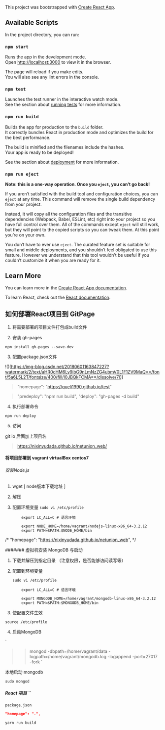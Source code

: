 This project was bootstrapped with [Create React App](https://github.com/facebook/create-react-app).

## Available Scripts

In the project directory, you can run:

### `npm start`

Runs the app in the development mode.<br>
Open [http://localhost:3000](http://localhost:3000) to view it in the browser.

The page will reload if you make edits.<br>
You will also see any lint errors in the console.

### `npm test`

Launches the test runner in the interactive watch mode.<br>
See the section about [running tests](https://facebook.github.io/create-react-app/docs/running-tests) for more information.

### `npm run build`

Builds the app for production to the `build` folder.<br>
It correctly bundles React in production mode and optimizes the build for the best performance.

The build is minified and the filenames include the hashes.<br>
Your app is ready to be deployed!

See the section about [deployment](https://facebook.github.io/create-react-app/docs/deployment) for more information.

### `npm run eject`

**Note: this is a one-way operation. Once you `eject`, you can’t go back!**

If you aren’t satisfied with the build tool and configuration choices, you can `eject` at any time. This command will remove the single build dependency from your project.

Instead, it will copy all the configuration files and the transitive dependencies (Webpack, Babel, ESLint, etc) right into your project so you have full control over them. All of the commands except `eject` will still work, but they will point to the copied scripts so you can tweak them. At this point you’re on your own.

You don’t have to ever use `eject`. The curated feature set is suitable for small and middle deployments, and you shouldn’t feel obligated to use this feature. However we understand that this tool wouldn’t be useful if you couldn’t customize it when you are ready for it.

## Learn More

You can learn more in the [Create React App documentation](https://facebook.github.io/create-react-app/docs/getting-started).

To learn React, check out the [React documentation](https://reactjs.org/).





## 如何部署React项目到 GitPage 

1. 将需要部署的项目文件打包成build文件

2. 安装 gh-pages

`npm install gh-pages --save-dev`

3. 配置package.json文件

!()[https://img-blog.csdn.net/20180601163847227?watermark/2/text/aHR0cHM6Ly9ibG9nLmNzZG4ubmV0L1F1ZV9MaQ==/font/5a6L5L2T/fontsize/400/fill/I0JBQkFCMA==/dissolve/70]

> "homepage": "https://queli1990.github.io/test"

> "predeploy": "npm run build",
> "deploy": "gh-pages -d build"

4. 执行部署命令

`npm run deploy`

5. 访问 

git io 后面加上项目名

> https://nixinyudada.github.io/netunion_web/



#### 将项目部署到 vagrant virtualBox centos7

###### 安装Node.js

1. wget [ node版本下载地址 ]

2. 解压

3. 配置环境变量
    `sudo vi /etc/profile`

    ```linux
        export LC_ALL=C # 语言环境

        export NODE_HOME=/home/vagrant/nodejs-linux-x86_64-3.2.12
        export PATH=$PATH:$NODE_HOME/bin
    ```

/* "homepage": "https://nixinyudada.github.io/netunion_web", */

####### 虚拟机安装 MongoDB 与启动


1. 下载并解压到指定目录 （注意权限，是否能够访问读写等）

2. 配置到环境变量

    `sudo vi /etc/profile`
    ```linux
        export LC_ALL=C # 语言环境

        export MONGODB_HOME=/home/vagrant/mongodb-linux-x86_64-3.2.12
        export PATH=$PATH:$MONGODB_HOME/bin
    ```

3. 使配置文件生效

`source /etc/profile`


4. 启动MongoDB

`
>> mongod -dbpath=/home/vagrant/data -logpath=/home/vagrant/mongodb.log -logappend -port=27017 -fork
`



本地启动 mongodb

`sudo mongod`




##### React 项目 ``

`package.json`
```json
"homepage": ".",
```

`yarn run build` 









